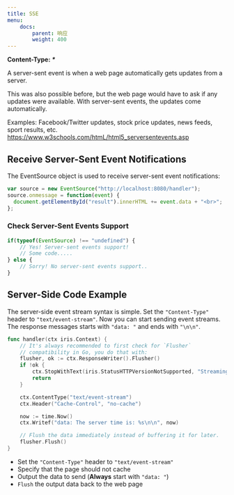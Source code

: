```yaml
---
title: SSE
menu:
    docs:
        parent: 响应
        weight: 400
---
```


**Content-Type: _*_**

A server-sent event is when a web page automatically gets updates from a server.

This was also possible before, but the web page would have to ask if any updates were available. With server-sent events, the updates come automatically.

Examples: Facebook/Twitter updates, stock price updates, news feeds, sport results, etc. https://www.w3schools.com/htmL/html5_serversentevents.asp

## Receive Server-Sent Event Notifications

The EventSource object is used to receive server-sent event notifications:

```js
var source = new EventSource("http://localhost:8080/handler");
source.onmessage = function(event) {
  document.getElementById("result").innerHTML += event.data + "<br>";
};
```

### Check Server-Sent Events Support

```js
if(typeof(EventSource) !== "undefined") {
    // Yes! Server-sent events support!
    // Some code.....
} else {
    // Sorry! No server-sent events support..
}
```

## Server-Side Code Example

The server-side event stream syntax is simple. Set the `"Content-Type"` header to `"text/event-stream"`. Now you can start sending event streams. The response messages starts with `"data: "` and ends with `"\n\n"`.

```go
func handler(ctx iris.Context) {
    // It's always recommended to first check for `Flusher`
    // compatibility in Go, you do that with:
	flusher, ok := ctx.ResponseWriter().Flusher()
	if !ok {
		ctx.StopWithText(iris.StatusHTTPVersionNotSupported, "Streaming unsupported!")
		return
    }

    ctx.ContentType("text/event-stream")
    ctx.Header("Cache-Control", "no-cache")

    now := time.Now()
    ctx.Writef("data: The server time is: %s\n\n", now)

    // Flush the data immediately instead of buffering it for later.
    flusher.Flush()
}
```

* Set the `"Content-Type"` header to `"text/event-stream"`
* Specify that the page should not cache
* Output the data to send (**Always** start with `"data: "`)
* `Flush` the output data back to the web page
